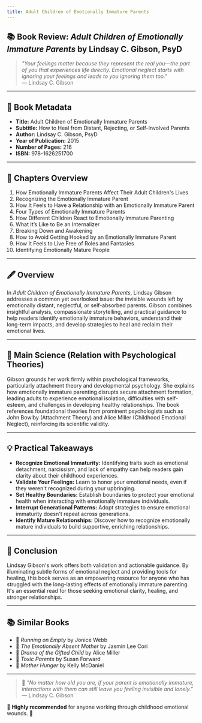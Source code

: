 ```yaml
---
title: Adult Children of Emotionally Immature Parents
---
```



## 📚 Book Review: *Adult Children of Emotionally Immature Parents* by Lindsay C. Gibson, PsyD

> *"Your feelings matter because they represent the real you—the part of you that experiences life directly. Emotional neglect starts with ignoring your feelings and leads to you ignoring them too."*  
> — Lindsay C. Gibson

---

## 📖 Book Metadata

- **Title:** Adult Children of Emotionally Immature Parents  
- **Subtitle:** How to Heal from Distant, Rejecting, or Self-Involved Parents  
- **Author:** Lindsay C. Gibson, PsyD  
- **Year of Publication:** 2015  
- **Number of Pages:** 216  
- **ISBN:** 978-1626251700  

---

## 📑 Chapters Overview

1. How Emotionally Immature Parents Affect Their Adult Children's Lives
2. Recognizing the Emotionally Immature Parent
3. How It Feels to Have a Relationship with an Emotionally Immature Parent
4. Four Types of Emotionally Immature Parents
5. How Different Children React to Emotionally Immature Parenting
6. What It’s Like to Be an Internalizer
7. Breaking Down and Awakening
8. How to Avoid Getting Hooked by an Emotionally Immature Parent
9. How It Feels to Live Free of Roles and Fantasies
10. Identifying Emotionally Mature People

---

## 🖋️ Overview

In *Adult Children of Emotionally Immature Parents*, Lindsay Gibson addresses a common yet overlooked issue: the invisible wounds left by emotionally distant, neglectful, or self-absorbed parents. Gibson combines insightful analysis, compassionate storytelling, and practical guidance to help readers identify emotionally immature behaviors, understand their long-term impacts, and develop strategies to heal and reclaim their emotional lives.

---

## 🔬 Main Science (Relation with Psychological Theories)

Gibson grounds her work firmly within psychological frameworks, particularly attachment theory and developmental psychology. She explains how emotionally immature parenting disrupts secure attachment formation, leading adults to experience emotional isolation, difficulties with self-esteem, and challenges in developing healthy relationships. The book references foundational theories from prominent psychologists such as John Bowlby (Attachment Theory) and Alice Miller (Childhood Emotional Neglect), reinforcing its scientific validity.

---

## 💡 Practical Takeaways

- **Recognize Emotional Immaturity:** Identifying traits such as emotional detachment, narcissism, and lack of empathy can help readers gain clarity about their childhood experiences.
- **Validate Your Feelings:** Learn to honor your emotional needs, even if they weren't recognized during your upbringing.
- **Set Healthy Boundaries:** Establish boundaries to protect your emotional health when interacting with emotionally immature individuals.
- **Interrupt Generational Patterns:** Adopt strategies to ensure emotional immaturity doesn't repeat across generations.
- **Identify Mature Relationships:** Discover how to recognize emotionally mature individuals to build supportive, enriching relationships.

---

## 🌟 Conclusion

Lindsay Gibson's work offers both validation and actionable guidance. By illuminating subtle forms of emotional neglect and providing tools for healing, this book serves as an empowering resource for anyone who has struggled with the long-lasting effects of emotionally immature parenting. It's an essential read for those seeking emotional clarity, healing, and stronger relationships.

---

## 📚 Similar Books

- 📘 *Running on Empty* by Jonice Webb  
- 📗 *The Emotionally Absent Mother* by Jasmin Lee Cori  
- 📕 *Drama of the Gifted Child* by Alice Miller  
- 📙 *Toxic Parents* by Susan Forward  
- 📔 *Mother Hunger* by Kelly McDaniel  

---

> 💭 *"No matter how old you are, if your parent is emotionally immature, interactions with them can still leave you feeling invisible and lonely."*  
> — Lindsay C. Gibson

🌟 **Highly recommended** for anyone working through childhood emotional wounds. 🌟